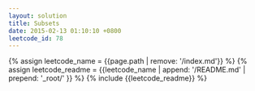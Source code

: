 ```yaml
---
layout: solution
title: Subsets
date: 2015-02-13 01:10:10 +0800
leetcode_id: 78
---
```

{% assign leetcode_name = {{page.path | remove: '/index.md'}}  %}
{% assign leetcode_readme = {{leetcode_name | append: '/README.md' | prepend: '_root/' }}  %}
{% include {{leetcode_readme}} %}
